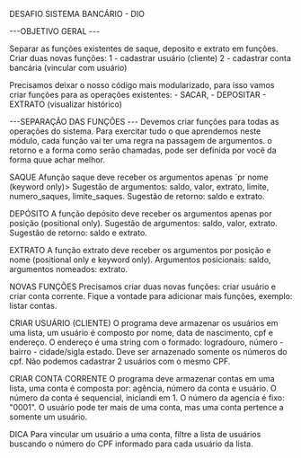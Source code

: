 DESAFIO SISTEMA BANCÁRIO - DIO

---OBJETIVO GERAL ---

Separar as funções existentes de saque, deposito e extrato em funções. Criar duas novas funções: 
	1 - cadastrar usuário (cliente)
	2 - cadastrar conta bancária (vincular com usuário)

Precisamos deixar o nosso código mais modularizado, para isso vamos criar funções para as operações existentes:
	- SACAR, 
	- DEPOSITAR 
	- EXTRATO (visualizar histórico)

---SEPARAÇÃO DAS FUNÇÕES ---
Devemos criar funções para todas as operações do sistema.
Para exercitar tudo o que aprendemos neste módulo, cada função vai ter uma regra na passagem de argumentos. o retorno
 e a forma como serão chamadas, pode ser definida por você da forma quue achar melhor.

SAQUE
Afunção saque deve receber os argumentos apenas ´pr nome (keyword only)> Sugestão de argumentos: saldo, valor, extrato,
limite, numero_saques, limite_saques. Sugestão de retorno: saldo e extrato.

DEPÓSITO
A função depósito deve receber os argumentos apenas por posição (positional only). Sugestão de argumentos: saldo, valor, extrato. 
Sugestão de retorno: saldo e extrato.

EXTRATO
A função extrato deve receber os argumentos por posição e nome (positional only e keyword only). Argumentos posicionais:
saldo, argumentos nomeados: extrato.

NOVAS FUNÇÕES
Precisamos criar duas novas funções: criar usuário e criar conta corrente.
Fique a vontade para adicionar mais funções, exemplo: listar contas.

CRIAR USUÁRIO (CLIENTE)
O  programa deve armazenar os usuários em uma lista, um usuário é composto por nome, data de nascimento, cpf e endereço. 
O endereço é uma string com o formado: logradouro, número - bairro - cidade/sigla estado. Deve ser arnazenado somente os números do cpf. 
Não podemos cadastrar 2 usuários com o mesmo CPF. 

CRIAR CONTA CORRENTE
O programa deve armazenar contas em uma lista, uma conta é composta por: agência, número da conta e usuário. 
O número da conta é sequencial, iniciandi em 1.
O número da agencia é fixo: "0001". O usuário pode ter mais de uma conta, mas uma conta pertence a somente um usuário.

DICA 
Para vincular um usuário a uma conta, filtre a lista de usuários buscando o número do CPF informado para cada usuário da lista.











